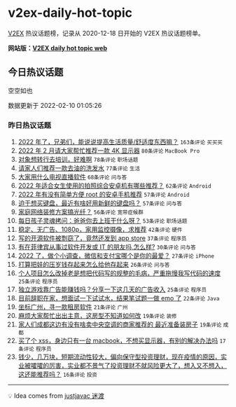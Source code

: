 # v2ex-daily-hot-topic

[V2EX](https://www.v2ex.com/) 热议话题榜，记录从 2020-12-18 日开始的 V2EX 热议话题榜单。

**网站版：[V2EX daily hot topic web](https://boojack.github.io/v2ex-daily-hot-topic-web/)**

## 今日热议话题

<!-- TODAY BEGIN -->

空空如也

数据更新于 2022-02-10 01:05:26

<!-- TODAY END -->

### 昨日热议话题

<!-- YESTERDAY BEGIN -->

1. [2022 年了，兄弟们，能说说提高生活质量/舒适度东西嘛？](https://www.v2ex.com/t/832587) `163条评论` `买买买`
1. [2022 年 2 月请大家帮忙推荐一款 4K 显示器](https://www.v2ex.com/t/832589) `80条评论` `MacBook Pro`
1. [对象想转行去培训，好难啊](https://www.v2ex.com/t/832615) `78条评论` `职场话题`
1. [请家人们推荐一款去油的洗发水](https://www.v2ex.com/t/832611) `77条评论` `生活`
1. [大家用什么电视直播软件](https://www.v2ex.com/t/832582) `68条评论` `问与答`
1. [2022 年适合女生使用的拍照综合安卓机有哪些推荐？](https://www.v2ex.com/t/832592) `62条评论` `Android`
1. [2022 年有没有简单方便 root 的安卓手机推荐](https://www.v2ex.com/t/832607) `57条评论` `Android`
1. [迫于想买键盘，最近有啥好用新鲜的键盘吗？](https://www.v2ex.com/t/832652) `57条评论` `问与答`
1. [家庭网络装修方案搞光纤？](https://www.v2ex.com/t/832702) `56条评论` `宽带症候群`
1. [每日孩子灵魂拷问：爸爸你去上班干什么呀？](https://www.v2ex.com/t/832681) `53条评论` `职场话题`
1. [稳定、无广告、1080p，家用监控摄像，求推荐](https://www.v2ex.com/t/832581) `42条评论` `硬件`
1. [写的开源软件被剽窃了，竟然还发到 app store](https://www.v2ex.com/t/832755) `37条评论` `程序员`
1. [有在菲律宾从事过软件开发或 IT 的朋友吗,怎么样?](https://www.v2ex.com/t/832690) `30条评论` `问与答`
1. [2022 了，做个小调查，微信和支付宝哪个是你的最爱？](https://www.v2ex.com/t/832624) `27条评论` `iPhone`
1. [打算把娃的压岁钱存起来怎么给他存起来](https://www.v2ex.com/t/832726) `26条评论` `问与答`
1. [个人项目怎么改掉老是想把代码写的规整的毛病，严重拖慢我写代码的速度](https://www.v2ex.com/t/832684) `25条评论` `程序员`
1. [独立游戏靠广告能赚钱吗？分享一下这几天的广告收入](https://www.v2ex.com/t/832657) `25条评论` `程序员`
1. [目前辞职在家，想面试一下试试水，结果笔试题一做 emo 了](https://www.v2ex.com/t/832785) `22条评论` `Java`
1. [坐标广州，寻一款租房软件](https://www.v2ex.com/t/832699) `21条评论` `广州`
1. [麻烦大家帮忙出出主意，这房型不知道如何改](https://www.v2ex.com/t/832727) `19条评论` `装修`
1. [家人们成都这边有没有啥卖中央空调的商家推荐的 最近准备装房子](https://www.v2ex.com/t/832712) `19条评论` `成都`
1. [买了个 xss，身边只有一台 macbook，不想买显示器，有别的解决办法吗](https://www.v2ex.com/t/832634) `17条评论` `程序员`
1. [钱少，几万块，短期流动性较大，偏向保守型投资理财，现在疫情的原因，实业被嚯嚯的厉害，实业都不景气了投资理财不就风险更大了，想入又不想入，这还能推荐吗？](https://www.v2ex.com/t/832743) `16条评论` `投资`

<!-- YESTERDAY END -->

---

💡 Idea comes from [justjavac 迷渡](https://github.com/justjavac/)
